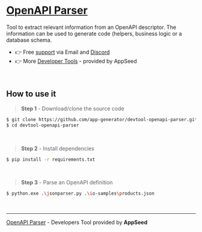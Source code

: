 # [OpenAPI Parser](https://github.com/app-generator/devtool-openapi-parser)

Tool to extract relevant information from an OpenAPI descriptor. The information can be used to generate code (helpers, business logic or a database schema. 

- 👉 Free [support](https://appseed.us/support/) via Email and [Discord](https://discord.gg/fZC6hup)
- 👉 More [Developer Tools](https://appseed.us/developer-tools/) - provided by AppSeed

<br />

## How to use it 

> **Step 1** - Download/clone the source code

```bash
$ git clone https://github.com/app-generator/devtool-openapi-parser.git
$ cd devtool-openapi-parser
```

<br />

> **Step 2** - Install dependencies

```bash
$ pip install -r requirements.txt
```

<br />

> **Step 3** - Parse an OpenAPI definition 

```bash
$ python.exe .\jsonparser.py .\io-samples\products.json
```

<br />

--- 
[OpenAPI Parser](https://github.com/app-generator/devtool-openapi-parser) - Developers Tool provided by **AppSeed**

